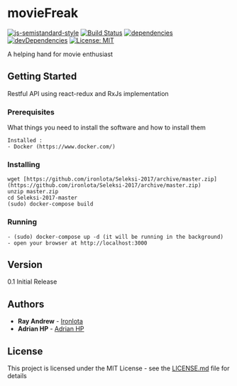 # movieFreak
[![js-semistandard-style](https://img.shields.io/badge/code%20style-semistandard-brightgreen.svg?style=flat-square)](https://github.com/Flet/semistandard)
[![Build Status](https://travis-ci.org/ironlota/Seleksi-2017.svg?branch=master)](https://travis-ci.org/ironlota/Seleksi-2017)
[![dependencies](https://david-dm.org/ironlota/Seleksi-2017.svg)](https://david-dm.org/ironlota/Seleksi-2017)
[![devDependencies](https://david-dm.org/ironlota/Seleksi-2017.svg)](https://david-dm.org/ironlota/Seleksi-2017/dev-status.svg)
[![License: MIT](https://img.shields.io/badge/LICENSE-MIT-blue.svg)](https://opensource.org/licenses/MIT)

A helping hand for movie enthusiast

## Getting Started

Restful API using react-redux and RxJs implementation

### Prerequisites

What things you need to install the software and how to install them

```
Installed :
- Docker (https://www.docker.com/)
```

### Installing

```
wget [https://github.com/ironlota/Seleksi-2017/archive/master.zip](https://github.com/ironlota/Seleksi-2017/archive/master.zip)
unzip master.zip
cd Seleksi-2017-master
(sudo) docker-compose build
```

### Running
```
- (sudo) docker-compose up -d (it will be running in the background)
- open your browser at http://localhost:3000
```

## Version

0.1 Initial Release

## Authors

* **Ray Andrew** - [Ironlota](https://github.com/ironlota)
* **Adrian HP** - [Adrian HP](https://github.com/adrianhp97)

## License

This project is licensed under the MIT License - see the [LICENSE.md](LICENSE.md) file for details